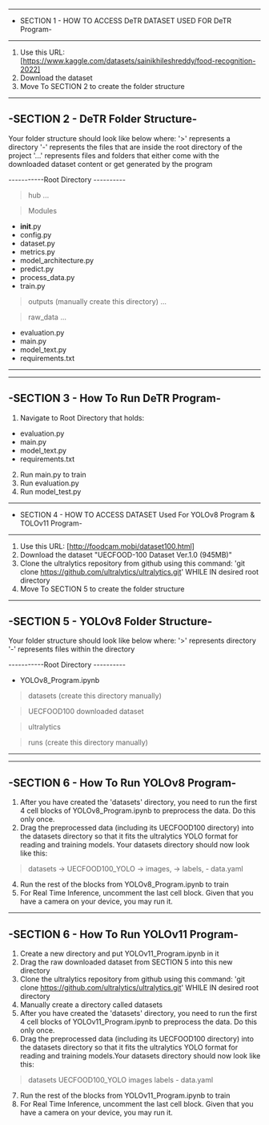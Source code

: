 ---------------------------------------------------------------
- SECTION 1 - HOW TO ACCESS DeTR DATASET USED FOR DeTR Program-
---------------------------------------------------------------
1. Use this URL: [https://www.kaggle.com/datasets/sainikhileshreddy/food-recognition-2022]
2. Download the dataset
3. Move To SECTION 2 to create the folder structure

-----------------------------------
-SECTION 2 - DeTR Folder Structure-
-----------------------------------
Your folder structure should look like below where:
'>' represents a directory
'-' represents the files that are inside the root directory of the project
'...' represents files and folders that either come with the downloaded dataset content or get generated by the program

-----------Root Directory ----------

> hub
...

> Modules
   - __init__.py
   - config.py
   - dataset.py
   - metrics.py
   - model_architecture.py
   - predict.py
   - process_data.py
   - train.py

> outputs (manually create this directory)
...

> raw_data
...

- evaluation.py
- main.py
- model_text.py
- requirements.txt
-------------------------------------

-------------------------------------
-SECTION 3 - How To Run DeTR Program-
-------------------------------------
1. Navigate to Root Directory that holds:
- evaluation.py
- main.py
- model_text.py
- requirements.txt

2. Run main.py to train
3. Run evaluation.py
4. Run model_test.py


------------------------------------------------------------------------------
- SECTION 4 - HOW TO ACCESS DATASET Used For YOLOv8 Program & TOLOv11 Program-
------------------------------------------------------------------------------
1. Use this URL: [http://foodcam.mobi/dataset100.html]
2. Download the dataset "UECFOOD-100 Dataset Ver.1.0 (945MB)"
3. Clone the ultralytics repository from github using this command: 'git clone https://github.com/ultralytics/ultralytics.git' WHILE IN desired root directory
4. Move To SECTION 5 to create the folder structure
   

-------------------------------------
-SECTION 5 - YOLOv8 Folder Structure-
-------------------------------------
Your folder structure should look like below where:
'>' represents directory
'-' represents files within the directory

-----------Root Directory ----------
- YOLOv8_Program.ipynb

> datasets (create this directory manually)

> UECFOOD100 downloaded dataset

> ultralytics

> runs (create this directory manually)
------------------------------------

---------------------------------------
-SECTION 6 - How To Run YOLOv8 Program-
---------------------------------------
1. After you have created the 'datasets' directory, you need to run the first 4 cell blocks of YOLOv8_Program.ipynb to preprocess the data. Do this only once.
2. Drag the preprocessed data (including its UECFOOD100 directory) into the datasets directory so that it fits the ultralytics YOLO format for reading and training models.
Your datasets directory should now look like this:

> datasets
-> UECFOOD100_YOLO -> images, -> labels, - data.yaml
   

4. Run the rest of the blocks from YOLOv8_Program.ipynb to train
5. For Real Time Inference, uncomment the last cell block. Given that you have a camera on your device, you may run it.

----------------------------------------
-SECTION 6 - How To Run YOLOv11 Program-
----------------------------------------
1. Create a new directory and put YOLOv11_Program.ipynb in it
2. Drag the raw downloaded dataset from SECTION 5 into this new directory
3. Clone the ultralytics repository from github using this command: 'git clone https://github.com/ultralytics/ultralytics.git' WHILE IN desired root directory
4. Manually create a directory called datasets
5. After you have created the 'datasets' directory, you need to run the first 4 cell blocks of YOLOv11_Program.ipynb to preprocess the data. Do this only once.
6. Drag the preprocessed data (including its UECFOOD100 directory) into the datasets directory so that it fits the ultralytics YOLO format for reading and training models.Your datasets directory should now look like this:
> datasets
   UECFOOD100_YOLO
      images
      labels
      - data.yaml
7. Run the rest of the blocks from YOLOv11_Program.ipynb to train
8. For Real Time Inference, uncomment the last cell block. Given that you have a camera on your device, you may run it.





